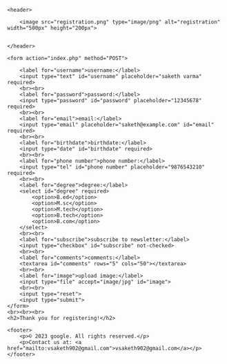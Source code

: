 <!DOCTYPE html>
<html lang="en">

<head>
    <meta charset="UTF-8">
    <meta name="viewport" content="width=device-width, initial-scale=1.0">
    <title>Document</title>
    <link rel="icon" href="car.png" type="image/jpg">

</head>


<body>

    <header>

        <image src="registration.png" type="image/png" alt="registration" width="500px" height="200px">


    </header>

    <form action="index.php" method="POST">

        <label for="username">username:</label>
        <input type="text" id="username" placeholder="saketh varma" required>
        <br><br>
        <label for="password">password:</label>
        <input type="password" id="password" placeholder="12345678" required>
        <br><br>
        <label for="email">email:</label>
        <input type="email" placeholder="saketh@example.com" id="email" required>
        <br><br>
        <label for="birthdate">birthdate:</label>
        <input type="date" id="birthdate" required>
        <br><br>
        <label for="phone number">phone number:</label>
        <input type="tel" id="phone number" placeholder="9876543210" required>
        <br><br>
        <label for="degree">degree:</label>
        <select id="degree" required>
            <option>B.ed</option>
            <option>M.sc</option>
            <option>M.tech</option>
            <option>B.tech</option>
            <option>B.com</option>
        </select>
        <br><br>
        <label for="subscribe">subscribe to newsletter:</label>
        <input type="checkbox" id="subscribe" not-checked>
        <br><br>
        <label for="comments">comments:</label>
        <textarea id="comments" rows="5" cols="50"></textarea>
        <br><br>
        <label for="image">upload image:</label>
        <input type="file" accept="image/jpg" id="image">
        <br><br>
        <input type="reset">
        <input type="submit">
    </form>
    <br><br><br>
    <h2>Thank you for registering!</h2>

    <footer>
        <p>© 2023 google. All rights reserved.</p>
        <p>Contact us at: <a href="mailto:vsaketh902@gmail.com">vsaketh902@gmail.com</a></p>
    </footer>


</body>

</html>
